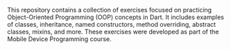
This repository contains a collection of exercises focused on practicing Object-Oriented Programming (OOP) concepts in Dart. It includes examples  of classes, inheritance, named constructors, method overriding, abstract classes, mixins, and more. These exercises were developed as part of the Mobile Device Programming course.
